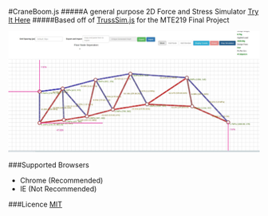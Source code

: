 #CraneBoom.js
#####A general purpose 2D Force and Stress Simulator [Try It Here](http://sergei1152.github.io/CraneBoom.js/)
#####Based off of [TrussSim.js](https://github.com/sergei1152/TrussSim.js) for the MTE219 Final Project

![Simulation Example](https://github.com/sergei1152/CraneBoom.js/blob/master/screenshot.jpg)

###Supported Browsers
- Chrome (Recommended)
- IE (Not Recommended)

###Licence
[MIT](https://github.com/sergei1152/CraneBoom.js/blob/master/LICENCE)
